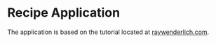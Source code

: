 # Recipe Application

The application is based on the tutorial located at [raywenderlich.com](https://www.raywenderlich.com/155-android-listview-tutorial-with-kotlin).